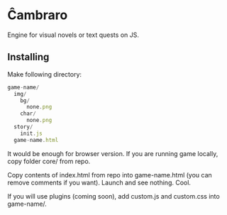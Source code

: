 # Ĉambraro
Engine for visual novels or text quests on JS.

## Installing
Make following directory:
```js
game-name/
  img/
    bg/
      none.png
    char/
      none.png
  story/
    init.js
  game-name.html
```

It would be enough for browser version. If you are running game locally, copy folder core/ from repo.

Copy contents of index.html from repo into game-name.html (you can remove comments if you want). Launch and see nothing. Cool.

If you will use plugins (coming soon), add custom.js and custom.css into game-name/.
